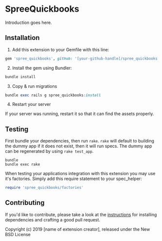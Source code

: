 # SpreeQuickbooks

Introduction goes here.

## Installation

1. Add this extension to your Gemfile with this line:
  ```ruby
  gem 'spree_quickbooks', github: '[your-github-handle]/spree_quickbooks'
  ```

2. Install the gem using Bundler:
  ```ruby
  bundle install
  ```

3. Copy & run migrations
  ```ruby
  bundle exec rails g spree_quickbooks:install
  ```

4. Restart your server

  If your server was running, restart it so that it can find the assets properly.

## Testing

First bundle your dependencies, then run `rake`. `rake` will default to building the dummy app if it does not exist, then it will run specs. The dummy app can be regenerated by using `rake test_app`.

```shell
bundle
bundle exec rake
```

When testing your applications integration with this extension you may use it's factories.
Simply add this require statement to your spec_helper:

```ruby
require 'spree_quickbooks/factories'
```


## Contributing

If you'd like to contribute, please take a look at the
[instructions](CONTRIBUTING.md) for installing dependencies and crafting a good
pull request.

Copyright (c) 2019 [name of extension creator], released under the New BSD License
